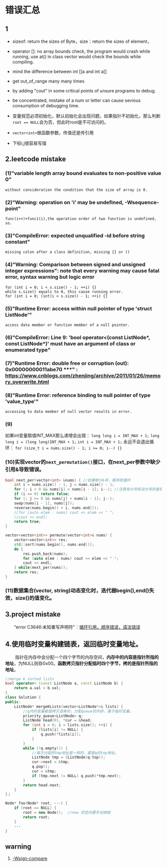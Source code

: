 # 错误汇总

## 1

+ sizeof: return the sizes of Byte，size：return the sizes of element，

+ operator []: no array bounds check, the program would crash while running, use at() in class vector would check the bounds while compiling.

+ mind the difference between int []a and int a[]

+ get out_of_range many many times

+ by adding "cout" in some critical points of unsure programs to debug.

+ be concentrated, mistake of a num or letter can cause sevious consumption of debugging time.

+ 变量规范必须初始化，默认初始化会出现问题，如果指针不初始化，那么判断``root == NULL``会为否，但此时root是不可访问的。

+ `vector<int>`做函数参数，传值还是传引用
+ 下标i,j很容易写错

## 2.leetcode mistake

### (1)"variable length array bound evaluates to non-positive value 0"

    without consideration the condition that the size of array is 0.

### (2)"Warning: operation on 'i' may be undefined, -Wsequence-point"

    func(i++)+func1(i),the operation order of two function is undefined, so.

### (3)"CompileError: expected unqualified -id before string constant"

    missing colon after a class definition, missing {} or ()

### (4)"Warning: Comparison between signed and unsigned integer expressions": note that every warning may cause fatal error, syntax warning but logic error

    for (int i = 0; i < s.size() - 1; ++i) {}  
    while s.size() equals to 0, this cause running error.  
    for (int i = 0; (int)i < s.size() - 1; ++i) {}

### (5)"Runtime Error:  access within null pointer of type 'struct ListNode'"

    access data member or function member of a null pointer.

### (6)"CompileError: Line 9: 'bool operator<(const ListNode*, const ListNode*)' must have an argument of class or enumerated type"

### (7)"Runtime Error: double free or corruption (out): 0x00000000011abe70 ***" : <https://www.cnblogs.com/zhenjing/archive/2011/01/26/memory_overwrite.html>

### (8)"Runtime Error: reference binding to null pointer of type 'value_type'"

    accessing to data member of null vector results in error.

### (9)

如果int变量取值INT_MAX那么递增会出错：
`long long i = INT_MAX + 1;` `long long i = (long long)INT_MAX + 1;` `int i = INT_MAX + 1;`
永远不会退出循环：
``for (size_t i = nums.size() - 1; i >= 0; i--) {}``

### (10)实现vector的`next_permutation()`接口，在next_per参数中缺少引用&导致错误。

```c++
bool next_per(vector<int> &nums) { //如果缺少&号，程序死循环
    int i = nums.size() - 1, j = nums.size() - 1;
    for (; i > 0 && nums[i] < nums[i - 1]; i--); //注意有分号和没分号的差别
    if (i == 0) return false;
    for (; j >= 0 && nums[j] < nums[i - 1]; j--);
    swap(nums[i - 1], nums[j]);
    reverse(nums.begin() + i, nums.end());
    //for (auto elem : nums) cout << elem << " ";
    //cout << endl;
    return true;
}

vector<vector<int>> permute(vector<int>& nums) {
    vector<vector<int>> res;
    std::sort(nums.begin(), nums.end());
    do {
        res.push_back(nums);
        for (auto elem : nums) cout << elem << " ";
        cout << endl;
    } while(next_per(nums));
    return res;
}
```

### (11)数据集合(vector, string)动态变化时，迭代器begin(),end()失效，size()的值变化。

## 3.project mistake

&emsp;&emsp;"error C3646:未知重写声明符"：[循环引用，顺序错误，语法错误](https://blog.csdn.net/biubiu741/article/details/54958861)

## 4.使用临时变量构建链表，返回临时变量地址。

&emsp;&emsp; 指针在内存中会分配一个四个字节的内存空间，**内存中的内容是指针所指的地址**，为NULL则存0x00。**函数拷贝指针分配临时四个字节，拷的是指针所指的地址**。

```c++
//merge k sorted lists
bool operator< (const ListNode a, const ListNode b) {
    return a.val > b.val;
}
class Solution {
public:
    ListNode* mergeKLists(vector<ListNode*>& lists) {
        //q内的变量都是拷贝进来的，分配queue的内存，属于临时变量。
        priority_queue<ListNode> q;
        ListNode head(0), *cur = &head;
        for (int i = 0; i < lists.size(); ++i) {
            if (lists[i] != NULL) {
                q.push(*lists[i]);
            }
        }
        while (!q.empty()) {
            //每次分配的tmp地址是一样的，都是q的top地址。
            ListNode tmp = (ListNode)q.top();
            cur->next = &tmp;  
            q.pop();
            cur = &tmp;
            if (tmp.next != NULL) q.push(*tmp.next);
        }
        return head.next;
    }
}；
```

```c++
Node* foo(Node* root, ···) {
    if (root == NULL) {
        root = new Node();  //new 的空间要手动销毁
        return root;
    }
    ···
}
```

## warning

1. [-Wsign-compare](https://stackoverflow.com/questions/3660901/a-warning-comparison-between-signed-and-unsigned-integer-expressions)